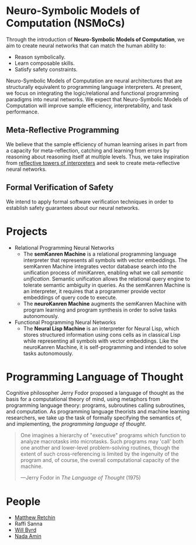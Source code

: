 # Neuro-Symbolic Models of Computation (NSMoCs)

Through the introduction of **Neuro-Symbolic Models of Computation**, we aim to create neural networks that can match the human ability to:
- Reason symbolically.
- Learn composable skills.
- Satisfy safety constraints.

Neuro-Symbolic Models of Computation are neural architectures that are structurally equivalent to programming language interpreters. At present, we focus on integrating the logic/relational and functional programming paradigms into neural networks. We expect that Neuro-Symbolic Models of Computation will improve sample efficiency, interpretability, and task performance.

## Meta-Reflective Programming

We believe that the sample efficiency of human learning arises in part from a capacity for meta-reflection, catching and learning from errors by reasoning about reasoning itself at multiple levels. Thus, we take inspiration from [reflective towers of interpreters](https://blog.sigplan.org/2021/08/12/reflective-towers-of-interpreters/) and seek to create meta-reflective neural networks.

## Formal Verification of Safety

We intend to apply formal software verification techniques in order to establish safety guarantees about our neural networks.

# Projects
- Relational Programming Neural Networks
  - The **semKanren Machine** is a relational programming language interpreter that represents all symbols with vector embeddings. The semKanren Machine integrates vector database search into the unification process of miniKanren, enabling what we call *semantic unification*. Semantic unification allows the relational query engine to tolerate semantic ambiguity in queries. As the semKanren Machine is an interpreter, it requires that a programmer provide vector embeddings of query code to execute.
  - The **neuroKanren Machine** augments the semKanren Machine with program learning and program synthesis in order to solve tasks autonomously.
- Functional Programming Neural Networks
  - The **Neural Lisp Machine** is an interpreter for Neural Lisp, which stores structured information using cons cells as in classical Lisp while representing all symbols with vector embeddings. Like the neuroKanren Machine, it is self-programming and intended to solve tasks autonomously.

# Programming Language of Thought

Cognitive philosopher Jerry Fodor proposed a language of thought as the basis for a computational theory of mind, using metaphors from programming language theory: programs, subroutines calling subroutines, and computation. As programming language theorists and machine learning researchers, we take up the task of formally specifying the semantics of, and implementing, the *programming language of thought*.

> One imagines a hierarchy of "executive" programs which function to analyze macrotasks into microtasks. Such programs may 'call' both one another and lower-level problem-solving routines, though the extent of such cross-referencing is limited by the ingenuity of the program and, of course, the overall computational capacity of the machine.
>
>
> —Jerry Fodor in *The Language of Thought* (1975)

# People
- [Matthew Retchin](https://mhr.ai)
- Raffi Sanna
- [Will Byrd](http://webyrd.net/)
- [Nada Amin](https://namin.seas.harvard.edu/)
